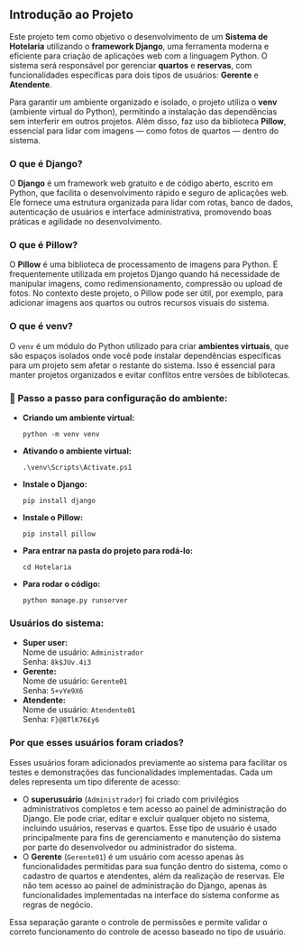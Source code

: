 <h2>Introdução ao Projeto</h2>

<p>Este projeto tem como objetivo o desenvolvimento de um <strong>Sistema de Hotelaria</strong> utilizando o <strong>framework Django</strong>, uma ferramenta moderna e eficiente para criação de aplicações web com a linguagem Python. O sistema será responsável por gerenciar <strong>quartos</strong> e <strong>reservas</strong>, com funcionalidades específicas para dois tipos de usuários: <strong>Gerente</strong> e <strong>Atendente</strong>.</p>

<p>Para garantir um ambiente organizado e isolado, o projeto utiliza o <strong>venv</strong> (ambiente virtual do Python), permitindo a instalação das dependências sem interferir em outros projetos. Além disso, faz uso da biblioteca <strong>Pillow</strong>, essencial para lidar com imagens — como fotos de quartos — dentro do sistema.</p>

<h3>O que é Django?</h3>
<p>O <strong>Django</strong> é um framework web gratuito e de código aberto, escrito em Python, que facilita o desenvolvimento rápido e seguro de aplicações web. Ele fornece uma estrutura organizada para lidar com rotas, banco de dados, autenticação de usuários e interface administrativa, promovendo boas práticas e agilidade no desenvolvimento.</p>

<h3>O que é Pillow?</h3>
<p>O <strong>Pillow</strong> é uma biblioteca de processamento de imagens para Python. É frequentemente utilizada em projetos Django quando há necessidade de manipular imagens, como redimensionamento, compressão ou upload de fotos. No contexto deste projeto, o Pillow pode ser útil, por exemplo, para adicionar imagens aos quartos ou outros recursos visuais do sistema.</p>

<h3>O que é venv?</h3>
<p>O <code>venv</code> é um módulo do Python utilizado para criar <strong>ambientes virtuais</strong>, que são espaços isolados onde você pode instalar dependências específicas para um projeto sem afetar o restante do sistema. Isso é essencial para manter projetos organizados e evitar conflitos entre versões de bibliotecas.</p>

<h3>🔧 Passo a passo para configuração do ambiente:</h3>

<ul>
  <li><strong>Criando um ambiente virtual:</strong>
    <pre><code>python -m venv venv</code></pre>
  </li>
  <li><strong>Ativando o ambiente virtual:</strong>
    <pre><code>.\venv\Scripts\Activate.ps1</code></pre>
  </li>
  <li><strong>Instale o Django:</strong>
    <pre><code>pip install django</code></pre>
  </li>
  <li><strong>Instale o Pillow:</strong>
    <pre><code>pip install pillow</code></pre>
  </li>
  <li><strong>Para entrar na pasta do projeto para rodá-lo:</strong>
    <pre><code>cd Hotelaria</code></pre>
  </li>
  <li><strong>Para rodar o código:</strong>
    <pre><code>python manage.py runserver</code></pre>
  </li>
</ul>

<h3>Usuários do sistema:</h3>

<ul>
  <li><strong>Super user:</strong><br>
    Nome de usuário: <code>Administrador</code><br>
    Senha: <code>8k$JUv.4i3</code>
  </li>
  <li><strong>Gerente:</strong><br>
    Nome de usuário: <code>Gerente01</code><br>
    Senha: <code>5+vYe9X6</code>
  </li>
  <li><strong>Atendente:</strong><br>
    Nome de usuário: <code>Atendente01</code><br>
    Senha: <code>F}@8TlK76£y6</code>
  </li>
</ul>

<h3>Por que esses usuários foram criados?</h3>

<p>Esses usuários foram adicionados previamente ao sistema para facilitar os testes e demonstrações das funcionalidades implementadas. Cada um deles representa um tipo diferente de acesso:</p>

<ul>
  <li>O <strong>superusuário</strong> (<code>Administrador</code>) foi criado com privilégios administrativos completos e tem acesso ao painel de administração do Django. Ele pode criar, editar e excluir qualquer objeto no sistema, incluindo usuários, reservas e quartos. Esse tipo de usuário é usado principalmente para fins de gerenciamento e manutenção do sistema por parte do desenvolvedor ou administrador do sistema.</li>
  <li>O <strong>Gerente</strong> (<code>Gerente01</code>) é um usuário com acesso apenas às funcionalidades permitidas para sua função dentro do sistema, como o cadastro de quartos e atendentes, além da realização de reservas. Ele não tem acesso ao painel de administração do Django, apenas às funcionalidades implementadas na interface do sistema conforme as regras de negócio.</li>
</ul>

<p>Essa separação garante o controle de permissões e permite validar o correto funcionamento do controle de acesso baseado no tipo de usuário.</p>
